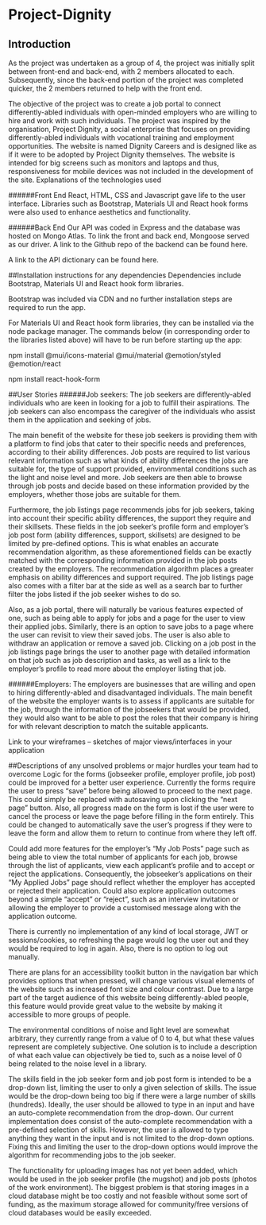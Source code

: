 # Project-Dignity

## Introduction
As the project was undertaken as a group of 4, the project was initially split between front-end and back-end, with 2 members allocated to each. Subsequently, since the back-end portion of the project was completed quicker, the 2 members returned to help with the front end. 

The objective of the project was to create a job portal to connect differently-abled individuals with open-minded employers who are willing to hire and work with such individuals. The project was inspired by the organisation, Project Dignity, a social enterprise that focuses on providing differently-abled individuals with vocational training and employment opportunities. The website is named Dignity Careers and is designed like as if it were to be adopted by Project Dignity themselves. The website is intended for big screens such as monitors and laptops and thus, responsiveness for mobile devices was not included in the development of the site.
Explanations of the technologies used

######Front End
React, HTML, CSS and Javascript gave life to the user interface.
Libraries such as Bootstrap, Materials UI and React hook forms were also used to enhance aesthetics and functionality.

######Back End
Our API was coded in Express and the database was hosted on Mongo Atlas.
To link the front and back end, Mongoose served as our driver. 
A link to the Github repo of the backend can be found here.

A link to the API dictionary can be found here.

##Installation instructions for any dependencies
Dependencies include Bootstrap, Materials UI and React hook form libraries.

Bootstrap was included via CDN and no further installation steps are required to run the app.

For Materials UI and React hook form libraries, they can be installed via the node package manager. The commands below (in corresponding order to the libraries listed above) will have to be run before starting up the app:

npm install @mui/icons-material @mui/material @emotion/styled @emotion/react

npm install react-hook-form

##User Stories 
######Job seekers:
The job seekers are differently-abled individuals who are keen in looking for a job to fulfill their aspirations. The job seekers can also encompass the caregiver of the individuals who assist them in the application and seeking of jobs.

The main benefit of the website for these job seekers is providing them with a platform to find jobs that cater to their specific needs and preferences, according to their ability differences. Job posts are required to list various relevant information such as what kinds of ability differences the jobs are suitable for, the type of support provided, environmental conditions such as the light and noise level and more. Job seekers are then able to browse through job posts and decide based on these information provided by the employers, whether those jobs are suitable for them. 

Furthermore, the job listings page recommends jobs for job seekers, taking into account their specific ability differences, the support they require and their skillsets. These fields in the job seeker’s profile form and employer’s job post form (ability differences, support, skillsets) are designed to be limited by pre-defined options. This is what enables an accurate recommendation algorithm, as these aforementioned fields can be exactly matched with the corresponding information provided in the job posts created by the employers. The recommendation algorithm places a greater emphasis on ability differences and support required. The job listings page also comes with a filter bar at the side as well as a search bar to further filter the jobs listed if the job seeker wishes to do so.

Also, as a job portal, there will naturally be various features expected of one, such as being able to apply for jobs and a page for the user to view their applied jobs. Similarly, there is an option to save jobs to a page where the user can revisit to view their saved jobs. The user is also able to withdraw an application or remove a saved job. Clicking on a job post in the job listings page brings the user to another page with detailed information on that job such as job description and tasks, as well as a link to the employer’s profile to read more about the employer listing that job.

######Employers:
The employers are businesses that are willing and open to hiring differently-abled and disadvantaged individuals. The main benefit of the website the employer wants is to assess if applicants are suitable for the job, through the information of the jobseekers that would be provided, they would also want to be able to post the roles that their company is hiring for with relevant description to match the suitable applicants.

Link to your wireframes – sketches of major views/interfaces in your application

##Descriptions of any unsolved problems or major hurdles your team had to overcome
Logic for the forms (jobseeker profile, employer profile, job post) could be improved for a better user experience. Currently the forms require the user to press “save” before being allowed to proceed to the next page. This could simply be replaced with autosaving upon clicking the “next page” button. Also, all progress made on the form is lost if the user were to cancel the process or leave the page before filling in the form entirely. This could be changed to automatically save the user’s progress if they were to leave the form and allow them to return to continue from where they left off.

Could add more features for the employer’s “My Job Posts” page such as being able to view the total number of applicants for each job, browse through the list of applicants, view each applicant’s profile and to accept or reject the applications. Consequently, the jobseeker’s applications on their “My Applied Jobs” page should reflect whether the employer has accepted or rejected their application. Could also explore application outcomes beyond a simple “accept” or “reject”, such as an interview invitation or allowing the employer to provide a customised message along with the application outcome.

There is currently no implementation of any kind of local storage, JWT or sessions/cookies, so refreshing the page would log the user out and they would be required to log in again. Also, there is no option to log out manually.

There are plans for an accessibility toolkit button in the navigation bar which provides options that when pressed, will change various visual elements of the website such as increased font size and colour contrast. Due to a large part of the target audience of this website being differently-abled people, this feature would provide great value to the website by making it accessible to more groups of people.

The environmental conditions of noise and light level are somewhat arbitrary, they currently range from a value of 0 to 4, but what these values represent are completely subjective. One solution is to include a description of what each value can objectively be tied to, such as a noise level of 0 being related to the noise level in a library.

The skills field in the job seeker form and job post form is intended to be a drop-down list, limiting the user to only a given selection of skills. The issue would be the drop-down being too big if there were a large number of skills (hundreds). Ideally, the user should be allowed to type in an input and have an auto-complete recommendation from the drop-down. Our current implementation does consist of the auto-complete recommendation with a pre-defined selection of skills. However, the user is allowed to type anything they want in the input and is not limited to the drop-down options. Fixing this and limiting the user to the drop-down options would improve the algorithm for recommending jobs to the job seeker.

The functionality for uploading images has not yet been added, which would be used in the job seeker profile (the mugshot) and job posts (photos of the work environment). The biggest problem is that storing images in a cloud database might be too costly and not feasible without some sort of funding, as the maximum storage allowed for community/free versions of cloud databases would be easily exceeded.
